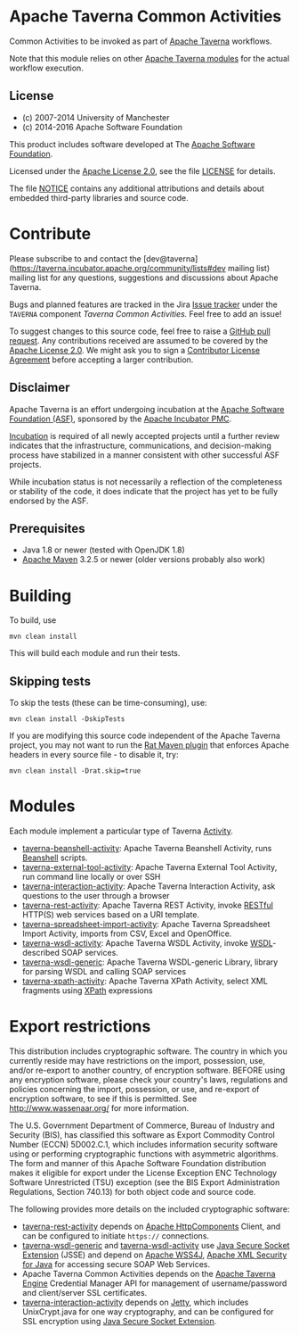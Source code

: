 <!--
   Licensed to the Apache Software Foundation (ASF) under one or more
   contributor license agreements.  See the NOTICE file distributed with
   this work for additional information regarding copyright ownership.
   The ASF licenses this file to You under the Apache License, Version 2.0
   (the "License"); you may not use this file except in compliance with
   the License.  You may obtain a copy of the License at

       http://www.apache.org/licenses/LICENSE-2.0

   Unless required by applicable law or agreed to in writing, software
   distributed under the License is distributed on an "AS IS" BASIS,
   WITHOUT WARRANTIES OR CONDITIONS OF ANY KIND, either express or implied.
   See the License for the specific language governing permissions and
   limitations under the License.
-->

# Apache Taverna Common Activities

Common Activities to be invoked as part of 
[Apache Taverna](https://taverna.incubator.apache.org/) workflows.

Note that this module relies on other
[Apache Taverna modules](https://taverna.incubator.apache.org/code) for
the actual workflow execution.


## License

* (c) 2007-2014 University of Manchester
* (c) 2014-2016 Apache Software Foundation

This product includes software developed at The
[Apache Software Foundation](http://www.apache.org/).

Licensed under the
[Apache License 2.0](https://www.apache.org/licenses/LICENSE-2.0), see the file
[LICENSE](LICENSE) for details.

The file [NOTICE](NOTICE) contains any additional attributions and
details about embedded third-party libraries and source code.


# Contribute

Please subscribe to and contact the
[dev@taverna](https://taverna.incubator.apache.org/community/lists#dev mailing list)
mailing list for any questions, suggestions and discussions about
Apache Taverna.

Bugs and planned features are tracked in the Jira
[Issue tracker](https://issues.apache.org/jira/browse/TAVERNA/component/12326811)
under the `TAVERNA` component _Taverna Common Activities._ Feel free
to add an issue!

To suggest changes to this source code, feel free to raise a
[GitHub pull request](https://github.com/apache/incubator-taverna-common-activities/pulls).
Any contributions received are assumed to be covered by the [Apache License
2.0](https://www.apache.org/licenses/LICENSE-2.0). We might ask you
to sign a [Contributor License Agreement](https://www.apache.org/licenses/#clas)
before accepting a larger contribution.

## Disclaimer

Apache Taverna is an effort undergoing incubation at the
[Apache Software Foundation (ASF)](http://www.apache.org/),
sponsored by the [Apache Incubator PMC](http://incubator.apache.org/).

[Incubation](http://incubator.apache.org/incubation/Process_Description.html)
is required of all newly accepted projects until a further review
indicates that the infrastructure, communications, and decision-making process
have stabilized in a manner consistent with other successful ASF projects.

While incubation status is not necessarily a reflection of the completeness
or stability of the code, it does indicate that the project has yet to be
fully endorsed by the ASF.



## Prerequisites

* Java 1.8 or newer (tested with OpenJDK 1.8)
* [Apache Maven](https://maven.apache.org/download.html) 3.2.5 or newer (older
  versions probably also work)


# Building

To build, use

    mvn clean install

This will build each module and run their tests.


## Skipping tests

To skip the tests (these can be time-consuming), use:

    mvn clean install -DskipTests


If you are modifying this source code independent of the
Apache Taverna project, you may not want to run the
[Rat Maven plugin](https://creadur.apache.org/rat/apache-rat-plugin/)
that enforces Apache headers in every source file - to disable it, try:

    mvn clean install -Drat.skip=true

# Modules

Each module implement a particular type of 
Taverna [Activity](https://taverna.incubator.apache.org/javadoc/taverna-engine/org/apache/taverna/workflowmodel/processor/activity/Activity.html).

* [taverna-beanshell-activity](taverna-beanshell-activity/): Apache Taverna Beanshell Activity, 
  runs [Beanshell](https://github.com/beanshell/beanshell/) scripts.
* [taverna-external-tool-activity](taverna-external-tool-activity/): Apache Taverna External Tool Activity, 
  run command line locally or over SSH
* [taverna-interaction-activity](taverna-interaction-activity/): Apache Taverna Interaction Activity, 
  ask questions to the user through a browser
* [taverna-rest-activity](taverna-rest-activity/): Apache Taverna REST Activity, 
  invoke [RESTful](https://en.wikipedia.org/wiki/Representational_state_transfer) HTTP(S) web services based on a URI template.
* [taverna-spreadsheet-import-activity](taverna-spreadsheet-import-activity/): Apache Taverna Spreadsheet Import Activity, 
  imports from CSV, Excel and OpenOffice.
* [taverna-wsdl-activity](taverna-wsdl-activity/): Apache Taverna WSDL Activity, 
  invoke [WSDL](https://en.wikipedia.org/wiki/Web_Services_Description_Language)-described SOAP services.
* [taverna-wsdl-generic](taverna-wsdl-generic/): Apache Taverna WSDL-generic Library, 
  library for parsing WSDL and calling SOAP services
* [taverna-xpath-activity](taverna-xpath-activity/): Apache Taverna XPath Activity, 
  select XML fragments using [XPath](https://www.w3.org/TR/xpath/) expressions


# Export restrictions

This distribution includes cryptographic software.
The country in which you currently reside may have restrictions
on the import, possession, use, and/or re-export to another country,
of encryption software. BEFORE using any encryption software,
please check your country's laws, regulations and policies
concerning the import, possession, or use, and re-export of
encryption software, to see if this is permitted.
See <http://www.wassenaar.org/> for more information.

The U.S. Government Department of Commerce, Bureau of Industry and Security (BIS),
has classified this software as Export Commodity Control Number (ECCN) 5D002.C.1,
which includes information security software using or performing
cryptographic functions with asymmetric algorithms.
The form and manner of this Apache Software Foundation distribution makes
it eligible for export under the License Exception
ENC Technology Software Unrestricted (TSU) exception
(see the BIS Export Administration Regulations, Section 740.13)
for both object code and source code.

The following provides more details on the included cryptographic software:

* [taverna-rest-activity](taverna-rest-activity)
  depends on
  [Apache HttpComponents](https://hc.apache.org/) Client,
  and can be configured to initiate
  `https://` connections.
* [taverna-wsdl-generic](taverna-wsdl-generic)
  and [taverna-wsdl-activity](taverna-wsdl-activity) use
  [Java Secure Socket Extension](https://docs.oracle.com/javase/8/docs/technotes/guides/security/jsse/JSSERefGuide.html)
  (JSSE) and depend on
  [Apache WSS4J](https://ws.apache.org/wss4j/),
  [Apache XML Security for Java](https://santuario.apache.org/javaindex.html)
  for accessing secure SOAP Web Services.
* Apache Taverna Common Activities depends on the
  [Apache Taverna Engine](http://taverna.incubator.apache.org/download/engine/)
  Credential Manager API for
  management of username/password and client/server SSL certificates.
* [taverna-interaction-activity](taverna-interaction-activity) depends on
  [Jetty](http://www.eclipse.org/jetty/),
  which includes UnixCrypt.java for one way cryptography, and can be
  configured for SSL encryption using
  [Java Secure Socket Extension](https://docs.oracle.com/javase/8/docs/technotes/guides/security/jsse/JSSERefGuide.html).

